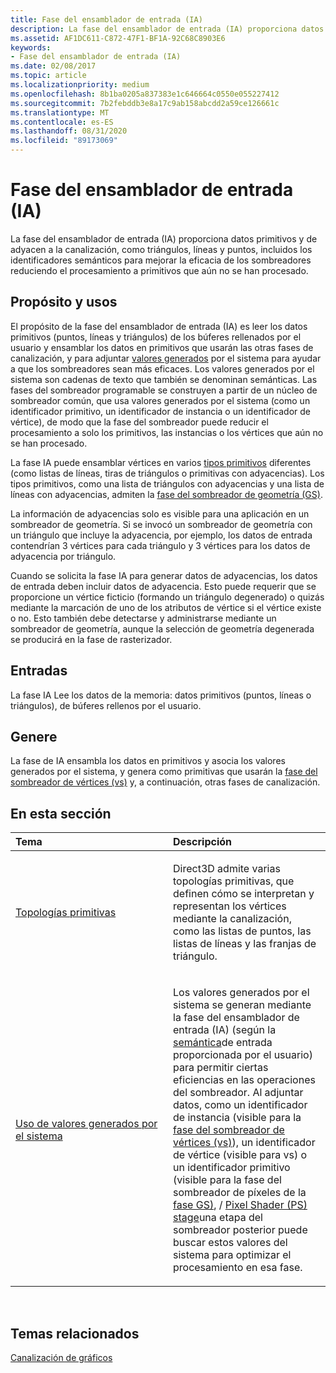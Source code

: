 ```yaml
---
title: Fase del ensamblador de entrada (IA)
description: La fase del ensamblador de entrada (IA) proporciona datos primitivos y de adyacen a la canalización, como triángulos, líneas y puntos, incluidos los identificadores semánticos para mejorar la eficacia de los sombreadores reduciendo el procesamiento a primitivos que aún no se han procesado.
ms.assetid: AF1DC611-C872-47F1-BF1A-92C68C8903E6
keywords:
- Fase del ensamblador de entrada (IA)
ms.date: 02/08/2017
ms.topic: article
ms.localizationpriority: medium
ms.openlocfilehash: 8b1ba0205a837383e1c646664c0550e055227412
ms.sourcegitcommit: 7b2febddb3e8a17c9ab158abcdd2a59ce126661c
ms.translationtype: MT
ms.contentlocale: es-ES
ms.lasthandoff: 08/31/2020
ms.locfileid: "89173069"
---
```

# <a name="input-assembler-ia-stage"></a>Fase del ensamblador de entrada (IA)


La fase del ensamblador de entrada (IA) proporciona datos primitivos y de adyacen a la canalización, como triángulos, líneas y puntos, incluidos los identificadores semánticos para mejorar la eficacia de los sombreadores reduciendo el procesamiento a primitivos que aún no se han procesado.

## <a name="span-idpurpose-and-usesspanspan-idpurpose-and-usesspanspan-idpurpose-and-usesspanpurpose-and-uses"></a><span id="Purpose-and-uses"></span><span id="purpose-and-uses"></span><span id="PURPOSE-AND-USES"></span>Propósito y usos


El propósito de la fase del ensamblador de entrada (IA) es leer los datos primitivos (puntos, líneas y triángulos) de los búferes rellenados por el usuario y ensamblar los datos en primitivos que usarán las otras fases de canalización, y para adjuntar [valores generados](/windows/desktop/direct3dhlsl/dx-graphics-hlsl-semantics) por el sistema para ayudar a que los sombreadores sean más eficaces. Los valores generados por el sistema son cadenas de texto que también se denominan semánticas. Las fases del sombreador programable se construyen a partir de un núcleo de sombreador común, que usa valores generados por el sistema (como un identificador primitivo, un identificador de instancia o un identificador de vértice), de modo que la fase del sombreador puede reducir el procesamiento a solo los primitivos, las instancias o los vértices que aún no se han procesado.

La fase IA puede ensamblar vértices en varios [tipos primitivos](primitive-topologies.md) diferentes (como listas de líneas, tiras de triángulos o primitivas con adyacencias). Los tipos primitivos, como una lista de triángulos con adyacencias y una lista de líneas con adyacencias, admiten la [fase del sombreador de geometría (GS)](geometry-shader-stage--gs-.md).

La información de adyacencias solo es visible para una aplicación en un sombreador de geometría. Si se invocó un sombreador de geometría con un triángulo que incluye la adyacencia, por ejemplo, los datos de entrada contendrían 3 vértices para cada triángulo y 3 vértices para los datos de adyacencia por triángulo.

Cuando se solicita la fase IA para generar datos de adyacencias, los datos de entrada deben incluir datos de adyacencia. Esto puede requerir que se proporcione un vértice ficticio (formando un triángulo degenerado) o quizás mediante la marcación de uno de los atributos de vértice si el vértice existe o no. Esto también debe detectarse y administrarse mediante un sombreador de geometría, aunque la selección de geometría degenerada se producirá en la fase de rasterizador.

## <a name="span-idinputspanspan-idinputspanspan-idinputspaninput"></a><span id="Input"></span><span id="input"></span><span id="INPUT"></span>Entradas


La fase IA Lee los datos de la memoria: datos primitivos (puntos, líneas o triángulos), de búferes rellenos por el usuario.

## <a name="span-idoutputspanspan-idoutputspanspan-idoutputspanoutput"></a><span id="Output"></span><span id="output"></span><span id="OUTPUT"></span>Genere


La fase de IA ensambla los datos en primitivos y asocia los valores generados por el sistema, y genera como primitivas que usarán la [fase del sombreador de vértices (vs)](vertex-shader-stage--vs-.md) y, a continuación, otras fases de canalización.

## <a name="span-idin-this-sectionspanin-this-section"></a><span id="in-this-section"></span>En esta sección


<table>
<colgroup>
<col width="50%" />
<col width="50%" />
</colgroup>
<thead>
<tr class="header">
<th align="left">Tema</th>
<th align="left">Descripción</th>
</tr>
</thead>
<tbody>
<tr class="odd">
<td align="left"><p><a href="primitive-topologies.md">Topologías primitivas</a></p></td>
<td align="left"><p>Direct3D admite varias topologías primitivas, que definen cómo se interpretan y representan los vértices mediante la canalización, como las listas de puntos, las listas de líneas y las franjas de triángulo.</p></td>
</tr>
<tr class="even">
<td align="left"><p><a href="using-system-generated-values.md">Uso de valores generados por el sistema</a></p></td>
<td align="left"><p>Los valores generados por el sistema se generan mediante la fase del ensamblador de entrada (IA) (según la <a href="https://docs.microsoft.com/windows/desktop/direct3dhlsl/dx-graphics-hlsl-semantics">semántica</a>de entrada proporcionada por el usuario) para permitir ciertas eficiencias en las operaciones del sombreador. Al adjuntar datos, como un identificador de instancia (visible para la <a href="vertex-shader-stage--vs-.md">fase del sombreador de vértices (vs)</a>), un identificador de vértice (visible para vs) o un identificador primitivo (visible para la fase del sombreador de píxeles de la <a href="geometry-shader-stage--gs-.md">fase GS)</a>, / <a href="pixel-shader-stage--ps-.md">Pixel Shader (PS) stage</a>una etapa del sombreador posterior puede buscar estos valores del sistema para optimizar el procesamiento en esa fase.</p></td>
</tr>
</tbody>
</table>

 

## <a name="span-idrelated-topicsspanrelated-topics"></a><span id="related-topics"></span>Temas relacionados


[Canalización de gráficos](graphics-pipeline.md)

 

 